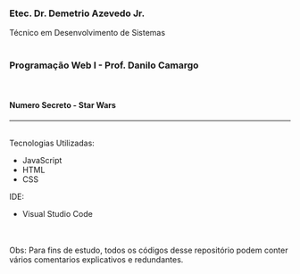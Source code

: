 <h3>Etec. Dr. Demetrio Azevedo Jr.</h3>
Técnico em Desenvolvimento de Sistemas
<br>
<br>
<h3>Programação Web I - Prof. Danilo Camargo</h3>
<br>
<h4>Numero Secreto - Star Wars</h4>
<hr>
<br>
<text>
Tecnologias Utilizadas: 
</text>
<ul>
<li>JavaScript</li>
<li>HTML</li>
<li>CSS</li>
</ul>
<text>
IDE:
</text>
<ul>
<li>Visual Studio Code</li>
</ul>
<br>
<br>
<text>Obs: Para fins de estudo, todos os códigos desse repositório podem conter vários comentarios explicativos e redundantes.</text>
